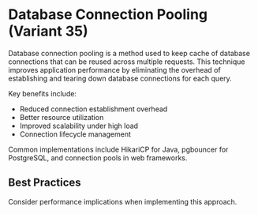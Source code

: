 # Database Connection Pooling (Variant 35)

Database connection pooling is a method used to keep cache of database connections that can be reused across multiple requests. This technique improves application performance by eliminating the overhead of establishing and tearing down database connections for each query.

Key benefits include:
- Reduced connection establishment overhead
- Better resource utilization
- Improved scalability under high load
- Connection lifecycle management

Common implementations include HikariCP for Java, pgbouncer for PostgreSQL, and connection pools in web frameworks.

## Best Practices

Consider performance implications when implementing this approach.